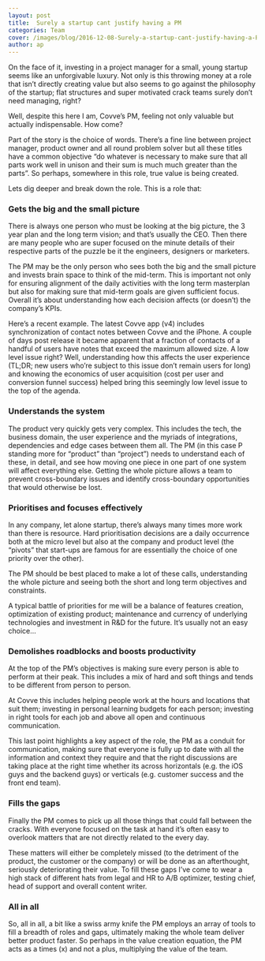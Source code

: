 ```yaml
---
layout: post
title:  Surely a startup cant justify having a PM
categories: Team
cover: /images/blog/2016-12-08-Surely-a-startup-cant-justify-having-a-PM/1.jpg
author: ap
---
```

On the face of it, investing in a project manager for a small, young startup seems like an unforgivable luxury. Not only is this throwing money at a role that isn’t directly creating value but also seems to go against the philosophy of the startup; flat structures and super motivated crack teams surely don’t need managing, right?

Well, despite this here I am, Covve’s PM, feeling not only valuable but actually indispensable. How come?
<!--more-->
Part of the story is the choice of words. There’s a fine line between project manager, product owner and all round problem solver but all these titles have a common objective “do whatever is necessary to make sure that all parts work well in unison and their sum is much much greater than the parts”. So perhaps, somewhere in this role, true value is being created.

Lets dig deeper and break down the role. This is a role that:

### Gets the big and the small picture

There is always one person who must be looking at the big picture, the 3 year plan and the long term vision; and that’s usually the CEO. Then there are many people who are super focused on the minute details of their respective parts of the puzzle be it the engineers, designers or marketers.

The PM may be the only person who sees both the big and the small picture and invests brain space to think of the mid-term. This is important not only for ensuring alignment of the daily activities with the long term masterplan but also for making sure that mid-term goals are given sufficient focus. Overall it’s about understanding how each decision affects (or doesn’t) the company’s KPIs.

Here’s a recent example. The latest Covve app (v4) includes synchronization of contact notes between Covve and the iPhone. A couple of days post release it became apparent that a fraction of contacts of a handful of users have notes that exceed the maximum allowed size. A low level issue right? Well, understanding how this affects the user experience (TL;DR; new users who’re subject to this issue don’t remain users for long) and knowing the economics of user acquisition (cost per user and conversion funnel success) helped bring this seemingly low level issue to the top of the agenda.

### Understands the system

The product very quickly gets very complex. This includes the tech, the business domain, the user experience and the myriads of integrations, dependencies and edge cases between them all. The PM (in this case P standing more for “product” than “project”) needs to understand each of these, in detail, and see how moving one piece in one part of one system will affect everything else.
Getting the whole picture allows a team to prevent cross-boundary issues and identify cross-boundary opportunities that would otherwise be lost.

### Prioritises and focuses effectively

In any company, let alone startup, there’s always many times more work than there is resource. Hard prioritisation decisions are a daily occurrence both at the micro level but also at the company and product level (the “pivots” that start-ups are famous for are essentially the choice of one priority over the other).

The PM should be best placed to make a lot of these calls, understanding the whole picture and seeing both the short and long term objectives and constraints.

A typical battle of priorities for me will be a balance of features creation, optimization of existing product; maintenance and currency of underlying technologies and investment in R&D for the future. It’s usually not an easy choice…

### Demolishes roadblocks and boosts productivity

At the top of the PM’s objectives is making sure every person is able to perform at their peak. This includes a mix of hard and soft things and tends to be different from person to person.

At Covve this includes helping people work at the hours and locations that suit them; investing in personal learning budgets for each person; investing in right tools for each job and above all open and continuous communication.

This last point highlights a key aspect of the role, the PM as a conduit for communication, making sure that everyone is fully up to date with all the information and context they require and that the right discussions are taking place at the right time whether its across horizontals (e.g. the iOS guys and the backend guys) or verticals (e.g. customer success and the front end team).

### Fills the gaps

Finally the PM comes to pick up all those things that could fall between the cracks. With everyone focused on the task at hand it’s often easy to overlook matters that are not directly related to the every day.

These matters will either be completely missed (to the detriment of the product, the customer or the company) or will be done as an afterthought, seriously deteriorating their value.
To fill these gaps I’ve come to wear a high stack of different hats from legal and HR to A/B optimizer, testing chief, head of support and overall content writer.

### All in all
So, all in all, a bit like a swiss army knife the PM employs an array of tools to fill a breadth of roles and gaps, ultimately making the whole team deliver better product faster.
So perhaps in the value creation equation, the PM acts as a times (x) and not a plus, multiplying the value of the team.





